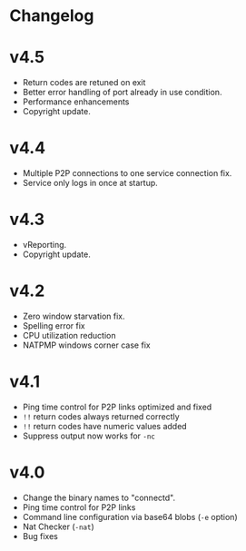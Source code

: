 # Changelog

# v4.5

- Return codes are retuned on exit
- Better error handling of port already in use condition.
- Performance enhancements
- Copyright update.

# v4.4

- Multiple P2P connections to one service connection fix.
- Service only logs in once at startup.

# v4.3

- vReporting.
- Copyright update.

# v4.2

- Zero window starvation fix.
- Spelling error fix
- CPU utilization reduction
- NATPMP windows corner case fix

# v4.1

- Ping time control for P2P links optimized and fixed
- `!!` return codes always returned correctly
- `!!` return codes have numeric values added
- Suppress output now works for `-nc`

# v4.0

- Change the binary names to "connectd".
- Ping time control for P2P links
- Command line configuration via base64 blobs (`-e` option)
- Nat Checker (`-nat`)
- Bug fixes
